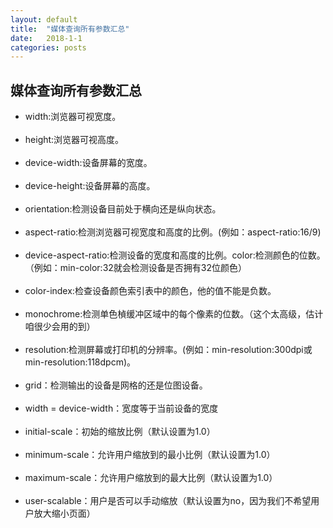 ```yaml
---
layout: default
title:  "媒体查询所有参数汇总"
date:   2018-1-1
categories: posts
---
```


## 媒体查询所有参数汇总
- width:浏览器可视宽度。<br><br>
- height:浏览器可视高度。<br><br>
- device-width:设备屏幕的宽度。<br><br>
- device-height:设备屏幕的高度。<br><br>
- orientation:检测设备目前处于横向还是纵向状态。<br><br>
- aspect-ratio:检测浏览器可视宽度和高度的比例。(例如：aspect-ratio:16/9)<br><br>
- device-aspect-ratio:检测设备的宽度和高度的比例。color:检测颜色的位数。（例如：min-color:32就会检测设备是否拥有32位颜色）<br><br>
- color-index:检查设备颜色索引表中的颜色，他的值不能是负数。<br><br>
- monochrome:检测单色楨缓冲区域中的每个像素的位数。（这个太高级，估计咱很少会用的到）<br><br>
- resolution:检测屏幕或打印机的分辨率。(例如：min-resolution:300dpi或min-resolution:118dpcm)。<br><br>
- grid：检测输出的设备是网格的还是位图设备。<br><br>
- width = device-width：宽度等于当前设备的宽度<br><br>
- initial-scale：初始的缩放比例（默认设置为1.0）  <br><br>
- minimum-scale：允许用户缩放到的最小比例（默认设置为1.0）  <br>  <br>
- maximum-scale：允许用户缩放到的最大比例（默认设置为1.0） <br>  <br>
- user-scalable：用户是否可以手动缩放（默认设置为no，因为我们不希望用户放大缩小页面） 
